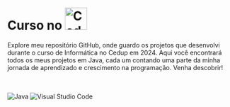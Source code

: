 <h1 style="margin-top: 20px;">Curso no <img src="https://cdn.discordapp.com/attachments/1220139097050583075/1225625002142072955/Screenshot-Photoroom.png-Photoroom.png?ex=6621cf3b&is=660f5a3b&hm=47de8a840061c480ac4fe0243b56deabfb00d1e365a8c66eb9c792617fae3378" alt="Cedup Logo" height="50"></h1>

<p>Explore meu repositório GitHub, onde guardo os projetos que desenvolvi durante o curso de Informática no Cedup em 2024. Aqui você encontrará todos os meus projetos em Java, cada um contando uma parte da minha jornada de aprendizado e crescimento na programação. Venha descobrir!</p>

<br><br>
![Java](https://img.shields.io/badge/java-purple.svg?style=for-the-badge&logo=javalogoColor=%23D0A384)
![Visual Studio Code](https://img.shields.io/badge/Visual%20Studio%20Code-0078d7.svg?style=for-the-badge&logo=visual-studio-code&logoColor=white)
